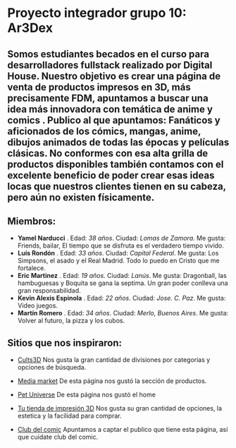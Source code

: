# Proyecto integrador grupo 10: Ar3Dex

## Somos estudiantes becados en el curso para desarrolladores fullstack realizado por Digital House. Nuestro objetivo es crear una página de venta de productos impresos en 3D, más precisamente FDM, apuntamos a buscar una idea más innovadora con temática de anime y comics . Publico al que apuntamos: Fanáticos y aficionados de los cómics, mangas, anime, dibujos animados de todas las épocas y películas clásicas. No conformes con esa alta grilla de productos disponibles también contamos con el excelente beneficio de poder crear esas ideas locas que nuestros clientes tienen en su cabeza, pero aún no existen físicamente.

## Miembros:

* **Yamel Narducci** . Edad: *38 años*. Ciudad: *Lomas de Zamora*. Me gusta: Friends, bailar, El tiempo que se disfruta es el verdadero tiempo vivido.
* **Luís Rondón** . Edad: *33 años*. Ciudad: *Capital Federal*. Me gusta: Los Simpsons, el asado y el Real Madrid. Todo lo puedo en Cristo que me fortalece.
* **Eric Martinez** . Edad: *19 años*. Ciudad: *Lanús*. Me gusta: Dragonball, las hambuguesas y Boquita se gana la septima. Un gran poder conlleva una gran responsabilidad.
* **Kevin Alexis Espinola** . Edad: *22 años*. Ciudad: *Jose. C. Paz*. Me gusta: Video juegos. 
* **Martín Romero** . Edad: *34 años*. Ciudad: *Merlo, Buenos Aires*. Me gusta: Volver al futuro, la pizza y los cubos. 

## Sitios que nos inspiraron:

* [Cults3D](https://cults3d.com/)
Nos gusta la gran cantidad de divisiones por categorias y opciones de búsqueda.

* [Media market](https://www.mediamarkt.es/)
De esta página nos gustó la sección de productos.

* [Pet Universe](https://pets-universe.onrender.com/)
De esta página nos gustó el home

* [Tu tienda de impresión 3D](https://tutiendadeimpresion3d.com/)
Nos gusta su gran cantidad de opciones, la estetica y la facilidad para comprar.

* [Club del comic](http://clubdelcomic.com.ar/)
Apuntamos a captar el publico que tiene esta página, así que cuidate club del comic.
